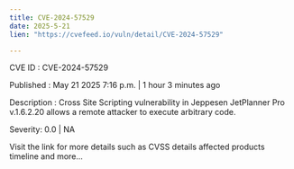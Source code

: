 ```yaml
---
title: CVE-2024-57529
date: 2025-5-21
lien: "https://cvefeed.io/vuln/detail/CVE-2024-57529"

---
```


CVE ID : CVE-2024-57529

Published :  May 21
2025
7:16 p.m. | 1 hour
3 minutes ago

Description : Cross Site Scripting vulnerability in Jeppesen JetPlanner Pro v.1.6.2.20 allows a remote attacker to execute arbitrary code.

Severity: 0.0 | NA

Visit the link for more details
such as CVSS details
affected products
timeline
and more...
